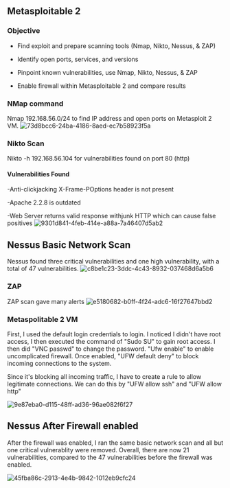## Metasploitable 2
### Objective
- Find exploit and prepare scanning tools (Nmap, Nikto, Nessus, & ZAP)

- Identify open ports, services, and versions

- Pinpoint known vulnerabilities, use Nmap, Nikto, Nessus, & ZAP

- Enable firewall within Metasploitable 2 and compare results

### NMap command
Nmap 192.168.56.0/24 to find IP address and open ports on Metasploit 2 VM.
![73d8bcc6-24ba-4186-8aed-ec7b58923f5a](https://github.com/user-attachments/assets/04e195f1-86d5-4020-9902-ca22f19f24b0)


### Nikto Scan
Nikto -h 192.168.56.104 for vulnerabilities found on port 80 (http)

#### Vulnerabilities Found
-Anti-clickjacking X-Frame-POptions header is not present

-Apache 2.2.8 is outdated

-Web Server returns valid response withjunk HTTP which can cause false positives
![9301d841-4feb-414e-a88a-7a46407d5ab2](https://github.com/user-attachments/assets/c099aabb-677c-47c2-b008-f0e5dd725e5d)


## Nessus Basic Network Scan
Nessus found three critical vulnerabilities and one high vulnerability, with a total of 47 vulnerabilities. 
![c8be1c23-3ddc-4c43-8932-037468d6a5b6](https://github.com/user-attachments/assets/5316d4e5-cd90-4286-97e8-4be7ee9fc109)


### ZAP
ZAP scan gave many alerts
![e5180682-b0ff-4f24-adc6-16f27647bbd2](https://github.com/user-attachments/assets/b65be35f-6705-403f-8cae-7ad201a9aee9)


### Metaspolitable 2 VM 
First, I used the default login credentials to login. I noticed I didn't have root access, I then executed the command of "Sudo SU" to gain root access. I then did "VNC passwd" to change the password. "Ufw enable" to enable uncomplicated firewall. Once enabled, "UFW default deny" to block incoming connections to the system.

Since it's blocking all incoming traffic, I have to create a rule to allow legitimate connections. We can do this by "UFW allow ssh" and "UFW allow http"

![9e87eba0-d115-48ff-ad36-96ae082f6f27](https://github.com/user-attachments/assets/88fbb233-d005-4f5f-b1ba-1bd2601f9747)


## Nessus After Firewall enabled
After the firewall was enabled, I ran the same basic network scan and all but one critical vulnerablity were removed. Overall, there are now 21 vulnerabilities, compared to the 47 vulnerabilities before the firewall was enabled. 

![45fba86c-2913-4e4b-9842-1012eb9cfc24](https://github.com/user-attachments/assets/778b0d37-b35e-43e4-9054-aacb7231b7da)

